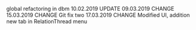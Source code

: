 global refactoring in dbm
10.02.2019 UPDATE
09.03.2019 CHANGE
15.03.2019 CHANGE
Git fix two
17.03.2019 CHANGE
Modified UI, addition new tab in RelationThread menu

